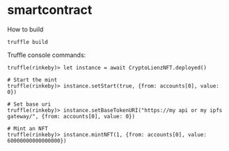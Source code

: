 # smartcontract


How to build
```
truffle build
```


Truffle console commands:

```
truffle(rinkeby)> let instance = await CryptoLienzNFT.deployed()

# Start the mint
truffle(rinkeby)> instance.setStart(true, {from: accounts[0], value: 0})

# Set base uri
truffle(rinkeby)> instance.setBaseTokenURI("https://my api or my ipfs gateway/", {from: accounts[0], value: 0})

# Mint an NFT
truffle(rinkeby)> instance.mintNFT(1, {from: accounts[0], value: 60000000000000000})
```